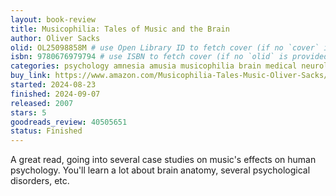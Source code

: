 ```yaml
---
layout: book-review
title: Musicophilia: Tales of Music and the Brain
author: Oliver Sacks
olid: OL25098858M # use Open Library ID to fetch cover (if no `cover` is provided)
isbn: 9780676979794 # use ISBN to fetch cover (if no `olid` is provided, dashes are optional)
categories: psychology amnesia amusia musicophilia brain medical neurology psychiatry neuropsychology music
buy_link: https://www.amazon.com/Musicophilia-Tales-Music-Oliver-Sacks/dp/1400040817/ref=tmm_hrd_swatch_0?_encoding=UTF8&qid=&sr=
started: 2024-08-23
finished: 2024-09-07
released: 2007
stars: 5
goodreads_review: 40505651
status: Finished
---
```

A great read, going into several case studies on music's effects on human psychology. You'll learn a lot about brain anatomy, several psychological disorders, etc.
